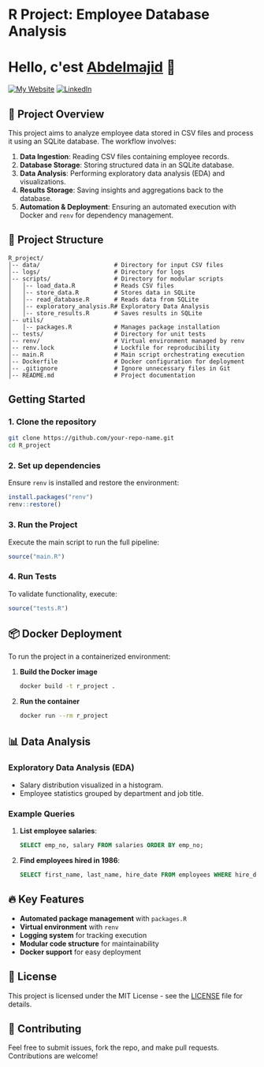 # R Project: Employee Database Analysis

# Hello, c'est [Abdelmajid][linkedin] 👋
[![My Website](https://img.shields.io/website?style=for-the-badge&url=https%3A%2F%2Fabdelmajidlh.github.io%2FePortfolio%2F)][website] [![LinkedIn](https://img.shields.io/badge/LinkedIn-Abdelmajid%20EL%20HOU-blue?style=for-the-badge&logo=linkedin&logoColor=blue)][linkedin]

[website]: https://abdelmajidlh.github.io/ePortfolio/
[linkedin]: https://www.linkedin.com/in/aelhou/

## 📌 Project Overview
This project aims to analyze employee data stored in CSV files and process it using an SQLite database. The workflow involves:

1. **Data Ingestion**: Reading CSV files containing employee records.
2. **Database Storage**: Storing structured data in an SQLite database.
3. **Data Analysis**: Performing exploratory data analysis (EDA) and visualizations.
4. **Results Storage**: Saving insights and aggregations back to the database.
5. **Automation & Deployment**: Ensuring an automated execution with Docker and `renv` for dependency management.

## 📁 Project Structure
```
R_project/
│-- data/                     # Directory for input CSV files
│-- logs/                     # Directory for logs
│-- scripts/                  # Directory for modular scripts
│   │-- load_data.R           # Reads CSV files
│   │-- store_data.R          # Stores data in SQLite
│   │-- read_database.R       # Reads data from SQLite
│   │-- exploratory_analysis.R# Exploratory Data Analysis
│   │-- store_results.R       # Saves results in SQLite
│-- utils/
│   │-- packages.R            # Manages package installation
│-- tests/                    # Directory for unit tests
│-- renv/                     # Virtual environment managed by renv
│-- renv.lock                 # Lockfile for reproducibility
│-- main.R                    # Main script orchestrating execution
│-- Dockerfile                # Docker configuration for deployment
│-- .gitignore                # Ignore unnecessary files in Git
│-- README.md                 # Project documentation
```

## Getting Started
### **1. Clone the repository**
```sh
git clone https://github.com/your-repo-name.git
cd R_project
```

### **2. Set up dependencies**
Ensure `renv` is installed and restore the environment:
```r
install.packages("renv")
renv::restore()
```

### **3. Run the Project**
Execute the main script to run the full pipeline:
```r
source("main.R")
```

### **4. Run Tests**
To validate functionality, execute:
```r
source("tests.R")
```

## 📦 Docker Deployment
To run the project in a containerized environment:
1. **Build the Docker image**
   ```sh
   docker build -t r_project .
   ```
2. **Run the container**
   ```sh
   docker run --rm r_project
   ```

## 📊 Data Analysis
### **Exploratory Data Analysis (EDA)**
- Salary distribution visualized in a histogram.
- Employee statistics grouped by department and job title.

### **Example Queries**
1. **List employee salaries**:
   ```sql
   SELECT emp_no, salary FROM salaries ORDER BY emp_no;
   ```
2. **Find employees hired in 1986**:
   ```sql
   SELECT first_name, last_name, hire_date FROM employees WHERE hire_date BETWEEN '1986-01-01' AND '1986-12-31';
   ```

## 🔥 Key Features
- **Automated package management** with `packages.R`
- **Virtual environment** with `renv`
- **Logging system** for tracking execution
- **Modular code structure** for maintainability
- **Docker support** for easy deployment

## 📜 License
This project is licensed under the MIT License - see the [LICENSE](LICENSE) file for details.

## 🤝 Contributing
Feel free to submit issues, fork the repo, and make pull requests. Contributions are welcome!
